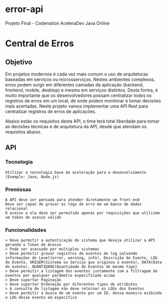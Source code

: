 # error-api
Projeto Final - Codenation AceleraDev Java Online

# Central de Erros

## Objetivo

Em projetos modernos é cada vez mais comum o uso de arquiteturas baseadas em serviços ou microsserviços. Nestes ambientes complexos, erros podem surgir em diferentes camadas da aplicação (backend, frontend, mobile, desktop) e mesmo em serviços distintos. Desta forma, é muito importante que os desenvolvedores possam centralizar todos os registros de erros em um local, de onde podem monitorar e tomar decisões mais acertadas. Neste projeto vamos implementar uma API Rest para centralizar registros de erros de aplicações.

Abaixo estão os requisitos desta API, o time terá total liberdade para tomar as decisões técnicas e de arquitetura da API, desde que atendam os requisitos abaixo.

## API

### Tecnologia

    Utilizar a tecnologia base da aceleração para o desenvolvimento (Exemplo: Java, Node.js)

### Premissas

    A API deve ser pensada para atender diretamente um front-end
    Deve ser capaz de gravar os logs de erro em um banco de dados relacional
    O acesso a ela deve ser permitido apenas por requisições que utilizem um token de acesso válido

### Funcionalidades

    > Deve permitir a autenticação do sistema que deseja utilizar a API gerando o Token de Acesso
    > Pode ser acessado por multiplos sistemas
    > Deve permitir gravar registros de eventos de log salvando informações de Level(error, warning, info), Descrição do Evento, LOG do Evento, ORIGEM(Sistema ou Serviço que originou o evento), DATA(Data do evento), QUANTIDADE(Quantidade de Eventos de mesmo tipo)
    > Deve permitir a listagem dos eventos juntamente com a filtragem de eventos por qualquer parâmetro especificado acima
    > Deve suportar Paginação
    > Deve suportar Ordenação por diferentes tipos de atributos
    > A consulta de listagem não deve retornar os LOGs dos Eventos
    > Deve permitir a busca de um evento por um ID, dessa maneira exibindo o LOG desse evento em específico
